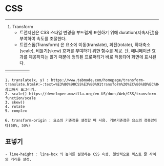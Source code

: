# CSS
-----
1. Transform
    - 트랜지션은 CSS 스타일 변경을 부드럽게 표현하기 위해 duration(지속시간)을 부여하여 속도를 조절한다.
    - 트랜스폼(Transform) 은 요소에 이동(translate), 회전(rotate), 확대축소(scale), 비틀기(skew) 효과를 부여하기 위한 함수를 제공. 단, 애니메이션 효과를 제공하지는 않기 때문에 정의된 프로퍼티가 바로 적용되어 화면에 표시된다.

|     |     |     |     |     |
| --- | --- | --- | --- | --- |
|     |     |     |     |     |
    1. translate(x, y) : https://www.tabmode.com/homepage/transform-translate.html#:~:text=%E3%80%90CSS%E3%80%91transform%20%EC%86%8D%EC%84%B1%20%3A%20%EC%9A%94%EC%86%8C,%EC%9C%84%EC%B9%98%EB%A5%BC%20%EC%9D%B4%EB%8F%99%EC%8B%9C%ED%82%A4%EB%8A%94%20translate&text=%EA%B7%B8%20%EC%A4%91%20translate%20()%20%ED%95%A8%EC%88%98,%EC%9D%B4%EB%8F%99%EC%8B%9C%ED%82%AC%20%EB%95%8C%20%EC%82%AC%EC%9A%A9%ED%95%A9%EB%8B%88%EB%8B%A4. 참고해서 표그리기.
    2. scale() https://developer.mozilla.org/en-US/docs/Web/CSS/transform-function/scale
    3. skew()
    4. rotate
    5. complex
    
    6. transform-origin : 요소의 기준점을 설정할 때 사용. 기본기준점은 요소의 정중앙이다(50%, 50%)
## 표넣기

    - line-height : line-box 의 높이를 설정하는 CSS 속성. 일반적으로 텍스트 줄 사이의 거리를 설정.
